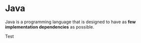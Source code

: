 # Java

Java is a programming language that is designed to have as **few implementation dependencies** as possible.

Test